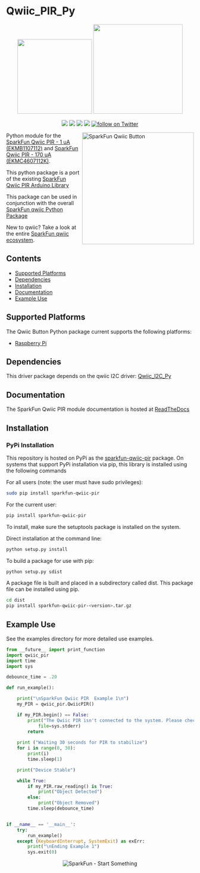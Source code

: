 Qwiic_PIR_Py
===============

<p align="center">
   <img src="https://cdn.sparkfun.com/assets/custom_pages/2/7/2/qwiic-logo-registered.jpg"  width=200>  
   <img src="https://www.python.org/static/community_logos/python-logo-master-v3-TM.png"  width=240>   
</p>
<p align="center">
	<a href="https://pypi.org/project/sparkfun-qwiic-pir/" alt="Package">
		<img src="https://img.shields.io/pypi/pyversions/sparkfun-qwiic-pir.svg" /></a>
	<a href="https://github.com/sparkfun/Qwiic_PIR_Py/issues" alt="Issues">
		<img src="https://img.shields.io/github/issues/sparkfun/Qwiic_PIR_Py.svg" /></a>
	<a href="https://qwiic-pir-py.readthedocs.io/en/latest/?" alt="Documentation">
		<img src="https://readthedocs.org/projects/qwiic-pir-py/badge/?version=latest&style=flat" /></a>
	<a href="https://github.com/sparkfun/Qwiic_PIR_Py/blob/master/LICENSE" alt="License">
		<img src="https://img.shields.io/badge/license-MIT-blue.svg" /></a>
	<a href="https://twitter.com/intent/follow?screen_name=sparkfun">
        	<img src="https://img.shields.io/twitter/follow/sparkfun.svg?style=social&logo=twitter"
           	 alt="follow on Twitter"></a>

</p>

<img src="https://cdn.sparkfun.com/assets/parts/1/6/4/0/7/17375-SparkFun_Qwiic_PIR_-_1uA__EKMB1107112_-01.jpg"  align="right" width=300 alt="SparkFun Qwiic Button">

Python module for the [SparkFun Qwiic PIR - 1 uA (EKMB1107112)](https://www.sparkfun.com/products/17375) and [SparkFun Qwiic PIR - 170 uA (EKMC4607112K)](https://www.sparkfun.com/products/17374).

This python package is a port of the existing [SparkFun Qwiic PIR Arduino Library](https://github.com/sparkfun/SparkFun_Qwiic_PIR_Arduino_Library)

This package can be used in conjunction with the overall [SparkFun qwiic Python Package](https://github.com/sparkfun/Qwiic_Py)

New to qwiic? Take a look at the entire [SparkFun qwiic ecosystem](https://www.sparkfun.com/qwiic).

## Contents

* [Supported Platforms](#supported-platforms)
* [Dependencies](#dependencies)
* [Installation](#installation)
* [Documentation](#documentation)
* [Example Use](#example-use)

Supported Platforms
--------------------
The Qwiic Button Python package current supports the following platforms:
* [Raspberry Pi](https://www.sparkfun.com/search/results?term=raspberry+pi)

Dependencies
--------------
This driver package depends on the qwiic I2C driver:
[Qwiic_I2C_Py](https://github.com/sparkfun/Qwiic_I2C_Py)

Documentation
-------------
The SparkFun Qwiic PIR module documentation is hosted at [ReadTheDocs](https://qwiic-pir-py.readthedocs.io/en/main/?)

Installation
---------------
### PyPi Installation

This repository is hosted on PyPi as the [sparkfun-qwiic-pir](https://pypi.org/project/sparkfun-qwiic-pir/) package. On systems that support PyPi installation via pip, this library is installed using the following commands

For all users (note: the user must have sudo privileges):
```sh
sudo pip install sparkfun-qwiic-pir
```
For the current user:

```sh
pip install sparkfun-qwiic-pir
```
To install, make sure the setuptools package is installed on the system.

Direct installation at the command line:
```sh
python setup.py install
```

To build a package for use with pip:
```sh
python setup.py sdist
 ```
A package file is built and placed in a subdirectory called dist. This package file can be installed using pip.
```sh
cd dist
pip install sparkfun-qwiic-pir-<version>.tar.gz
```

Example Use
 -------------
See the examples directory for more detailed use examples.

```python
from __future__ import print_function
import qwiic_pir
import time
import sys

debounce_time = .20

def run_example():

	print("\nSparkFun Qwiic PIR  Example 1\n")
	my_PIR = qwiic_pir.QwiicPIR()

	if my_PIR.begin() == False:
		print("The Qwiic PIR isn't connected to the system. Please check your connection", \
			file=sys.stderr)
		return
		
	print ("Waiting 30 seconds for PIR to stabilize")
	for i in range(0, 30):
		print(i)
		time.sleep(1)

	print("Device Stable")

	while True:
		if my_PIR.raw_reading() is True:
			print("Object Detected")
		else:
			print("Object Removed")
		time.sleep(debounce_time)


if __name__ == '__main__':
	try:
		run_example()
	except (KeyboardInterrupt, SystemExit) as exErr:
		print("\nEnding Example 1")
		sys.exit(0)


```
<p align="center">
<img src="https://cdn.sparkfun.com/assets/custom_pages/3/3/4/dark-logo-red-flame.png" alt="SparkFun - Start Something">
</p>

